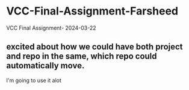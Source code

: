 # VCC-Final-Assignment-Farsheed
VCC Final Assignment- 2024-03-22
 
 ## excited about how we could have both project and repo in the same, which repo could automatically move.

 I'm going to use it alot